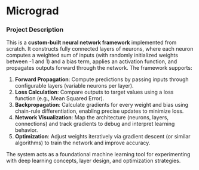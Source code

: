 # Micrograd

### **Project Description**  
This is a **custom-built neural network framework** implemented from scratch. It constructs fully connected layers of neurons, where each neuron computes a weighted sum of inputs (with randomly initialized weights between -1 and 1) and a bias term, applies an activation function, and propagates outputs forward through the network. The framework supports:  
1. **Forward Propagation**: Compute predictions by passing inputs through configurable layers (variable neurons per layer).  
2. **Loss Calculation**: Compare outputs to target values using a loss function (e.g., Mean Squared Error).  
3. **Backpropagation**: Calculate gradients for every weight and bias using chain-rule differentiation, enabling precise updates to minimize loss.  
4. **Network Visualization**: Map the architecture (neurons, layers, connections) and track gradients to debug and interpret learning behavior.  
5. **Optimization**: Adjust weights iteratively via gradient descent (or similar algorithms) to train the network and improve accuracy.  

The system acts as a foundational machine learning tool for experimenting with deep learning concepts, layer design, and optimization strategies.
